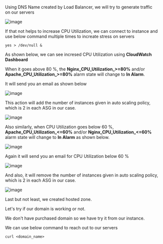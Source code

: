 
Using DNS Name created by Load Balancer, we will try to generate traffic on our servers

![image](https://github.com/ajaydabe/Automated-Cloud-Web-Server-Scaling-with-Load-Balancing-Domain-Routing/assets/160045230/ad69083d-6063-4333-8994-5d1eb1079a0b)

If that not helps to increase CPU Utilization, we can connect to instance and use below command multiple times to increate stress on servers

    yes > /dev/null &

As shown below, we can see incresed CPU Utilization using **CloudWatch Dashboard**

When it goes above 80 %, the 	**Nginx_CPU_Utilization_>=80%** and/or **Apache_CPU_Utilization_>=80%** alarm state will change to **In Alarm**.



It will send you an email as shown below

![image](https://github.com/ajaydabe/Automated-Cloud-Web-Server-Scaling-with-Load-Balancing-Domain-Routing/assets/160045230/c0f61a05-89f3-46cf-abf2-48a8b9ebf7cb)


This action will add the number of instances given in auto scaling policy, which is 2 in each ASG in our case.

![image](https://github.com/ajaydabe/Automated-Cloud-Web-Server-Scaling-with-Load-Balancing-Domain-Routing/assets/160045230/b0885ac6-92d0-48f0-8e85-5678e2c221b4)

Also similarly, when CPU Utilization goes below 60 %, **Apache_CPU_Utilization_<=60%** and/or **Nginx_CPU_Utilization_<=60%**
alarm state will change to **In Alarm** as shown below.

![image](https://github.com/ajaydabe/Automated-Cloud-Web-Server-Scaling-with-Load-Balancing-Domain-Routing/assets/160045230/b603549b-16c4-4288-a9d1-3970647435f1)

Again it will send you an email for CPU Utilization below 60 %

![image](https://github.com/ajaydabe/Automated-Cloud-Web-Server-Scaling-with-Load-Balancing-Domain-Routing/assets/160045230/e8436785-f257-4311-b258-be613723de90)

And also, it will remove the number of instances given in auto scaling policy, which is 2 in each ASG in our case.

![image](https://github.com/ajaydabe/Automated-Cloud-Web-Server-Scaling-with-Load-Balancing-Domain-Routing/assets/160045230/8714fad1-9fd9-4722-8849-0dd52603a121)

Last but not least, we created hosted zone.

Let's try if our domain is working or not.

We don't have purchased domain so we have try it from our instance.

We can use below command to reach out to our servers

    curl <domain_name>

